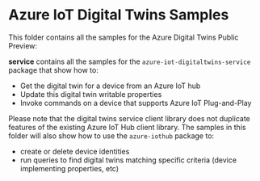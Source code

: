 # Azure IoT Digital Twins Samples

This folder contains all the samples for the Azure Digital Twins Public Preview:

**service** contains all the samples for the `azure-iot-digitaltwins-service` package that show how to:

- Get the digital twin for a device from an Azure IoT hub
- Update this digital twin writable properties
- Invoke commands on a device that supports Azure IoT Plug-and-Play

Please note that the digital twins service client library does not duplicate features of the existing Azure IoT Hub client library. The samples in this folder will also show how to use the `azure-iothub` package to:

- create or delete device identities
- run queries to find digital twins matching specific criteria (device implementing properties, etc)
